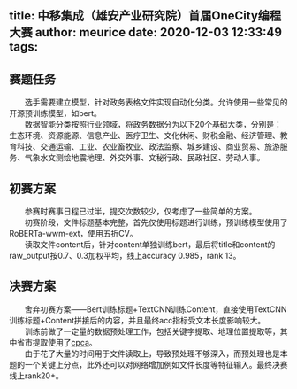 title: 中移集成（雄安产业研究院）首届OneCity编程大赛
author: meurice
date: 2020-12-03 12:33:49
tags:
---
## 赛题任务
　　选手需要建立模型，针对政务表格文件实现自动化分类。允许使用一些常见的开源预训练模型，如bert。  
　　数据智能分类按照行业领域，将政务数据分为以下20个基础大类，分别是：生态环境、资源能源、信息产业、医疗卫生、文化休闲、财税金融、经济管理、教育科技、交通运输、工业、农业畜牧业、政法监察、城乡建设、商业贸易、旅游服务、气象水文测绘地震地理、外交外事、文秘行政、民政社区、劳动人事。



## 初赛方案
　　参赛时赛事日程已过半，提交次数较少，仅考虑了一些简单的方案。  
　　初赛阶段，文件标题基本完整，首先仅使用标题进行训练，预训练模型使用了RoBERTa-wwm-ext，使用五折CV。  
　　读取文件content后，针对content单独训练bert，最后将title和content的raw_output按0.7、0.3加权平均，线上accuracy 0.985，rank 13。
  
## 决赛方案
　　舍弃初赛方案——Bert训练标题+TextCNN训练Content，直接使用TextCNN训练标题+Content拼接后的内容，并且最终acc指标受文本长度影响较大。  
　　训练前做了一定量的数据预处理工作，包括关键字提取、地理位置提取等，其中省市提取使用了[cpca](https://github.com/DQinYuan/chinese_province_city_area_mapper)。  
　　由于花了大量的时间用于文件读取上，导致预处理不够深入，而预处理也是本题的一个关键上分点，此外还可以对网络增加例如文件长度等特征输入。最终决赛线上rank20+。